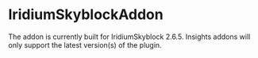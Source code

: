 # IridiumSkyblockAddon
The addon is currently built for IridiumSkyblock 2.6.5. Insights addons will only support the latest version(s) of the plugin.
